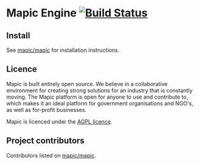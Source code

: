 # Mapic Engine [![Build Status](https://travis-ci.org/mapic/engine.png)](https://travis-ci.org/mapic/engine)

## Install 
See [mapic/mapic](https://github.com/mapic/mapic) for installation instructions.

## Licence
Mapic is built entirely open source. We believe in a collaborative environment for creating strong solutions for an industry that is constantly moving. The Mapic platform is open for anyone to use and contribute to, which makes it an ideal platform for government organisations and NGO's, as well as for-profit businesses.

Mapic is licenced under the [AGPL licence](https://github.com/mapic/mapic/blob/master/LICENCE).

## Project contributors
Contributors listed on [mapic/mapic](https://github.com/mapic/mapic#project-contributors).

